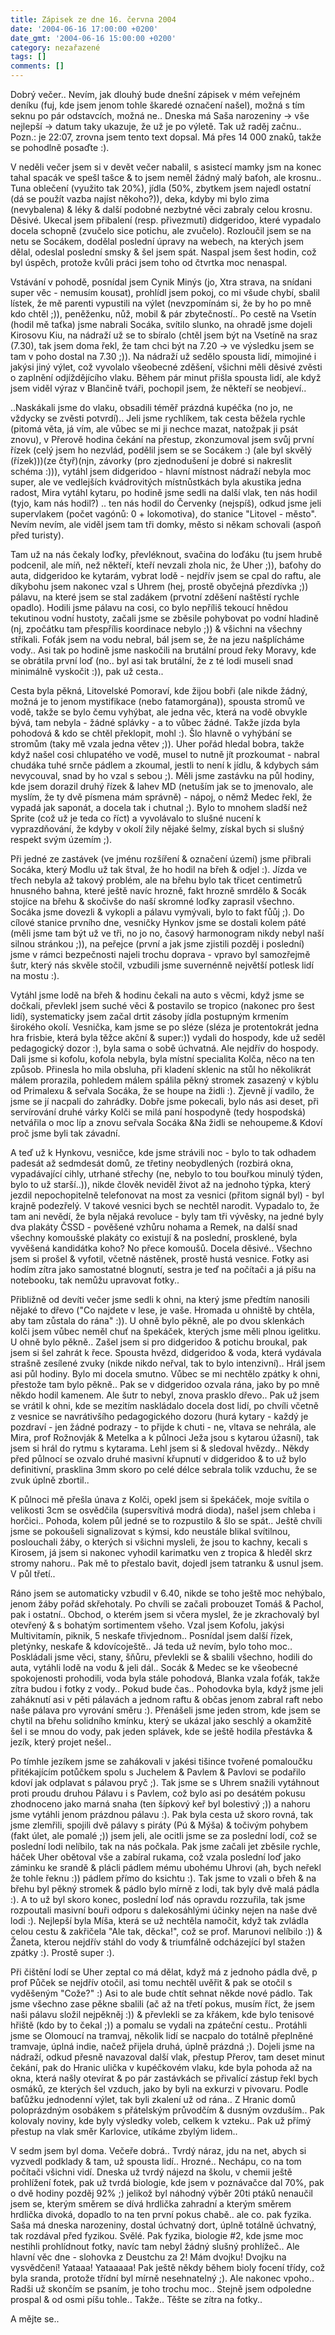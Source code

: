 ```yaml
---
title: Zápisek ze dne 16. června 2004
date: '2004-06-16 17:00:00 +0200'
date_gmt: '2004-06-16 15:00:00 +0200'
category: nezařazené
tags: []
comments: []
---
```

<p>Dobrý večer.. Nevím, jak dlouhý bude dnešní zápisek v mém veřejném deníku (fuj,  kde jsem jenom tohle škaredé označení našel), možná s tím seknu po pár odstavcích,  možná ne.. Dneska má Saša narozeniny &rarr; vše nejlepší &rarr; datum taky ukazuje,  že už je po výletě. Tak už raděj začnu.. Pozn.: je 22:07, zrovna jsem tento text dopsal.  Má přes 14 000 znaků, takže se pohodlně posaďte :).</p>
<p>V neděli večer jsem si v devět večer nabalil, s asistecí mamky jsm na konec tahal  spacák ve spešl tašce &amp; to jsem neměl žádný malý baťoh, ale krosnu.. Tuna oblečení  (využito tak 20%), jídla (50%, zbytkem jsem najedl ostatní (dá se použít vazba najíst  někoho?)), deka, kdyby mi bylo zima (nevybalena) &amp; léky &amp; další podobné  nezbytné věci zabraly celou krosnu. Děsivé. Ukecal jsem přibalení (resp. přivezmutí)  didgeridoo, které vypadalo docela schopně (zvučelo sice potichu, ale zvučelo).  Rozloučil jsem se na netu se Socákem, dodělal poslední úpravy na webech, na kterých  jsem dělal, odeslal poslední smsky &amp; šel jsem spát. Naspal jsem šest hodin, což  byl úspěch, protože kvůli práci jsem toho od čtvrtka moc nenaspal.</p>
<p>Vstávání v pohodě, posnídal jsem Cynik Minýs (jo, Xtra strava, na snídani super věc  - nemusím kousat), prohlídl jsem pokoj, co mi všude chybí, sbalil lístek, že mě parenti  vypustili na výlet (nevzpomínám si, že by ho po mně kdo chtěl ;)), peněženku, nůž, mobil  &amp; pár zbytečností.. Po cestě na Vsetín (hodil mě taťka) jsme nabrali Socáka,  svítilo slunko, na ohradě jsme dojeli Kirosovu Kiu, na nádraží už se to sbíralo (chtěl  jsem být na Vsetíně na sraz (7.30), tak jsem doma řekl, že tam chci být na 7.20 &rarr;  ve výsledku jsem se tam v poho dostal na 7.30 ;)). Na nádraží už sedělo spousta lidí,  mimojiné i jakýsi jiný výlet, což vyvolalo všeobecné zděšení, všichni měli děsivé zvěsti  o zaplnění odjíždějícího vlaku. Během pár minut přišla spousta lidí, ale když jsem  viděl výraz v Blančině tváři, pochopil jsem, že někteří se neobjeví..</p>
<p>..Naskákali jsme do vlaku, obsadili téměř prázdná kupéčka (no jo, ne vždycky se zvěsti  potvrdí).. Jeli jsme rychlíkem, tak cesta běžela rychle (pitomá věta, já vím, ale vůbec  se mi ji nechce mazat, natožpak ji psát znovu), v Přerově hodina čekání na přestup,  zkonzumoval jsem svůj první řízek (celý jsem ho nezvlád, podělil jsem se se Socákem :)  (ale byl skvělý (řízek)))(ze čtyř)(njn, závorky (pro zjednodušení je dobré si nakreslit  schéma :))), vytáhl jsem didgeridoo - hlavní místnost nádraží nebyla moc super, ale  ve vedlejších kvádrovitých místnůstkách byla akustika jedna radost, Mira vytáhl kytaru,  po hodině jsme sedli na další vlak, ten nás hodil (tyjo, kam nás hodil?) .. ten nás  hodil do Červenky (nejspíš), odkud jsme jeli supervlakem (počet vagónů: 0 + lokomotiva),  do stanice &quot;Litovel - město&quot;. Nevím nevím, ale viděl jsem tam tři domky,  město si někam schovali (aspoň před turisty).</p>
<p>Tam už na nás čekaly loďky, převléknout, svačina do loďáku (tu jsem hrubě podcenil,  ale míň, než někteří, kteří nevzali zhola nic, že Uher ;)), baťohy do auta, didgeridoo  ke kytarám, vybrat lodě - nejdřív jsem se cpal do raftu, ale díkybohu jsem nakonec  vzal s Uhrem (hej, prostě obyčejná přezdívka ;)) pálavu, na které jsem se stal zadákem  (prvotní zděšení naštěstí rychle opadlo). Hodili jsme pálavu na cosi, co bylo nepříliš  tekoucí hnědou tekutinou vodní hustoty, začali jsme se zběsile pohybovat po vodní hladině  (nj, zpočátku tam přespřílis koordinace nebylo ;)) &amp; všichni na všechny stříkali.  Foťák jsem na vodu nebral, bál jsem se, že na jezu našplícháme vody.. Asi tak po hodině  jsme naskočili na brutální proud řeky Moravy, kde se obrátila první loď (no.. byl asi tak  brutální, že z té lodi museli snad minimálně vyskočit :)), pak už cesta..</p>
<p>Cesta byla pěkná, Litovelské Pomoraví, kde žijou bobři (ale nikde žádný, možná je to  jenom mystifikace (nebo fatamorgána)), spousta stromů ve vodě, takže se bylo čemu vyhýbat,  ale jedna věc, která na vodě obvykle bývá, tam nebyla - žádné splávky - a to vůbec žádné.  Takže jízda byla pohodová &amp; kdo se chtěl překlopit, mohl :). Šlo hlavně o vyhýbání  se stromům (taky mě vzala jedna větev ;)). Uher pořád hledal bobra, takže když našel  cosi chlupatého ve vodě, musel to nutně jít prozkoumat - nabral chudáka tuhé srnče  pádlem a zkoumal, jestli to není k jídlu, &amp; kdybych sám nevycouval, snad by ho vzal  s sebou ;). Měli jsme zastávku na půl hodiny, kde jsem dorazil druhý řízek &amp; lahev  MD (netuším jak se to jmenovalo, ale myslím, že ty dvě písmena mám správně) -  nápoj, o němž Medec řekl, že vypadá jak saponát, a docela tak i chutnal ;). Bylo to  mnohem sladší než Sprite (což už je teda co říct) a vyvolávalo to slušné nucení k  vyprazdňování, že kdyby v okolí žily nějaké šelmy, získal bych si slušný respekt svým  územím ;).</p>
<p>Při jedné ze zastávek (ve jménu rozšíření &amp; označení území) jsme přibrali Socáka, který Modlu už tak štval, že ho hodil na  břeh &amp; odjel :). Jízda ve třech nebyla až takový problém, ale na břehu bylo tak  třicet centimetrů hnusného bahna, které ještě navíc hrozně, fakt hrozně smrdělo &amp;  Socák stojíce na břehu &amp; skočivše do naší skromné loďky zaprasil všechno.  Socáka jsme dovezli &amp; vykopli a pálavu vymývali, bylo to fakt fůůj ;). Do cílové  stanice prvního dne, vesničky Hynkov jsme se dostali kolem páté (měli jsme tam být už  ve tři, no jo no, časový harmonogram nikdy nebyl naší silnou stránkou ;)), na peřejce  (první a jak jsme zjistili pozděj i poslední) jsme v rámci bezpečnosti najeli trochu  doprava - vpravo byl samozřejmě šutr, který nás skvěle stočil, vzbudili jsme suvernénně  největší potlesk lidí na mostu :).</p>
<p>Vytáhl jsme lodě na břeh &amp; hodinu čekali na auto s věcmi, když jsme se dočkali,  převlekl jsem suché věci &amp; postavilo se tropico (nakonec pro šest lidí), systematicky  jsem začal drtit zásoby jídla postupným krmením širokého okolí. Vesnička, kam jsme se  po sléze (sléza je protentokrát jedna hra frisbie, která byla těžce akční &amp; super:))  vydali do hospody, kde už seděl pedagogický dozor :), byla sama o sobě úchvatná. Ale  nejdřív do hospody. Dali jsme si kofolu, kofola nebyla,  byla místní specialita Kolča, něco na ten způsob. Přinesla ho mila obsluha, při kladení  sklenic na stůl ho několikrát málem prorazila, pohledem málem spálila pěkný stromek  zasazený v kýblu od Primalexu &amp; seřvala Socáka, že se houpe na židli :). Zjevně  jí vadilo, že jsme se jí nacpali do zahrádky. Dobře jsme pokecali, bylo nás asi deset,  při servírování druhé várky Kolči se milá paní hospodyně (tedy hospodská) netvářila  o moc líp a znovu seřvala Socáka &amp;Na židli se nehoupeme.&amp; Kdoví proč jsme byli  tak závadní.</p>
<p>A teď už k Hynkovu, vesničce, kde jsme strávili noc - bylo to tak odhadem padesát  až sedmdesát domů, ze třetiny neobydlených (rozbirá okna, vypadávající cihly, utrhané  střechy (ne, nebylo to tou bouřkou minulý týden, bylo to už starší..)), nikde  člověk neviděl život až na jednoho týpka, který jezdil nepochopitelně telefonovat  na most za vesnici (přitom signál byl) - byl krajně podezřelý. V takové vesnici bych  se nechtěl narodit. Vypadalo to, že tam ani nevědí, že byla nějaká revoluce - byly tam  tři vývěsky, na jedné byly dva plakáty ČSSD - pověšené vzhůru nohama a Remek,  na další snad všechny komoušské plakáty co existují &amp; na poslední, prosklené,  byla vyvěšená kandidátka koho? No přece komoušů. Docela děsivé.. Všechno jsem si prošel  &amp; vyfotil, včetně nástěnek, prostě hustá vesnice. Fotky asi hodím zítra jako samostatné  blognutí, sestra je teď na počítači a já píšu na notebooku, tak nemůžu upravovat fotky..</p>
<p>Přibližně od devíti večer jsme sedli k ohni, na který jsme předtím nanosili nějaké  to dřevo (&quot;Co najdete v lese, je vaše. Hromada u ohniště by chtěla, aby tam  zůstala do rána&quot; :)). U ohně bylo pěkně, ale po dvou sklenkách kolči jsem vůbec  neměl chuť na špekáček, kterých jsme měli plnou igelitku. U ohně bylo pěkně.. Zašel jsem  si pro didgeridoo &amp; potichu broukal, pak jsem si šel zahrát k řece. Spousta hvězd,  didgeridoo &amp; voda, která vydávala strašně zesílené zvuky (nikde nikdo neřval,  tak to bylo intenzivní).. Hrál jsem asi půl hodiny. Bylo mi docela smutno. Vůbec se mi  nechtělo zpátky k ohni, přestože tam bylo pěkně.. Pak se v didgeridoo ozvala rána,  jako by po mně někdo hodil kamenem. Ale šutr to nebyl, znova prasklo dřevo.. Pak  už jsem se vrátil k ohni, kde se mezitím naskládalo docela dost lidí, po chvíli včetně  z vesnice se navrátivšího pedagogického dozoru (hurá kytary - každý je pozdraví -  jen žádné podrazy - to přijde k chuti - ne, vltava se nehrála, ale Mira, prof Rožnovják  &amp; Metelka a k půlnoci Ježa jsou s kytarou úžasní), tak jsem si hrál do rytmu  s kytarama. Lehl jsem si &amp; sledoval hvězdy.. Někdy před půlnocí se ozvalo druhé  masivní křupnutí v didgeridoo &amp; to už bylo definitivní, prasklina 3mm skoro  po celé délce sebrala tolik vzduchu, že se zvuk úplně zbortil..</p>
<p>K půlnoci mě přešla únava z Kolči, opekl jsem si špekáček, moje svítila o velikosti  3cm se osvědčila (supersvítivá modrá dioda), našel jsem chleba i horčici.. Pohoda,  kolem půl jedné se to rozpustilo &amp; šlo se spát.. Ještě chvíli jsme se pokoušeli  signalizovat s kýmsi, kdo neustále blikal svítilnou, poslouchali žáby, o kterých  si všichni mysleli, že jsou to kachny, kecali s Kirosem, já jsem si nakonec vyhodil  karimatku ven z tropica &amp; hleděl skrz stromy nahoru.. Pak mě to přestalo bavit,  dojedl jsem tatranku &amp; usnul jsem. V půl třetí..</p>
<p>Ráno jsem se automaticky vzbudil v 6.40, nikde se toho ještě moc nehýbalo,  jenom žáby pořád skřehotaly. Po chvíli se začali probouzet Tomáš &amp; Pachol, pak i  ostatní.. Obchod, o kterém jsem si včera myslel, že je zkrachovalý byl otevřený &amp;  s bohatým sortimentem všeho. Vzal jsem Kofolu, jakýsi Multivitamín, piknik, 5 neskafe  třivjednom.. Posnídal jsem další řízek, pletýnky, neskafe &amp; kdovícoještě.. Já teda  už nevím, bylo toho moc.. Poskládali jsme věci, stany, šňůru, převlekli se &amp; sbalili všechno,  hodili do auta, vytáhli lodě na vodu &amp; jeli dál.. Socák &amp; Medec se ke všeobecné  spokojenosti prohodili, voda byla stále pohodová, Blanka vzala foťák, takže zítra budou  i fotky z vody.. Pokud bude čas.. Pohodovka byla, když jsme jeli zaháknutí asi v pěti  pálavách a jednom raftu &amp; občas jenom zabral raft nebo naše pálava pro vyrování směru :).  Přenášeli jsme jeden strom, kde jsem se chytil na břehu  solidního kmínku, který se ukázal jako seschlý a okamžitě šel i se mnou do vody,  pak jeden splávek, kde se ještě hodila přestávka &amp; jezík, který projet nešel..</p>
<p>Po tímhle jezíkem jsme se zahákovali v jakési tišince tvořené pomaloučku přitékajícím  potůčkem spolu s Juchelem &amp; Pavlem &amp; Pavlovi se podařilo kdoví jak odplavat  s pálavou pryč ;). Tak jsme se s Uhrem snažili vytáhnout proti proudu druhou Pálavu  i s Pavlem, což bylo asi po desátém pokusu zhodnoceno jako marná snaha (ten šípkový  keř byl bolestivý ;)) a nahoru jsme vytáhli jenom prázdnou pálavu :). Pak byla cesta  už skoro rovná, tak jsme zlemřili, spojili dvě pálavy s piráty (Pú &amp; Mýša) &amp;  točivým pohybem (fakt úlet, ale pomalé ;)) jsem jeli, ale ocitli jsme se za poslední  lodí, což se poslední lodi nelíbilo, tak na nás počkala. Pak jsme začali jet zběsile  rychle, háček Uher obětoval vše a zabíral rukama, což vzala poslední loď jako záminku  ke srandě &amp; plácli pádlem mému ubohému Uhrovi (ah, bych neřekl že tohle řeknu :))  pádlem přímo do ksichtu :). Tak jsme to vzali o břeh &amp; na břehu byl pěkný stromek  &amp; pádlo bylo mírně z lodi, tak byly dvě malá pádla :). A to už byl skoro konec,  poslední loď nás opravdu rozzuřila, tak jsme rozpoutali masivní bouři odporu s dalekosáhlými  účinky nejen na naše dvě lodi :). Nejlepší byla Míša, která se už nechtěla namočit,  když tak zvládla celou cestu &amp; zakřičela &quot;Ale tak, děcka!&quot;, což se prof.  Marunovi nelíbilo :)) &amp; Žaneta, kterou nejdřív stáhl do vody &amp; triumfálně  odcházející byl stažen zpátky :). Prostě super :).</p>
<p>Při čištění lodí se Uher zeptal co má dělat, když má z jednoho pádla dvě, p prof  Půček se nejdřív otočil, asi tomu nechtěl uvěřit &amp; pak se otočil s vyděšeným  &quot;Cože?&quot; :) Asi to ale bude chtít sehnat někde nové pádlo. Tak jsme všechno  zase pěkne sbalili (ač až na třetí pokus, musím říct, že jsem naši pálavu složil  nejpěkněj :)) &amp; převlekli se za křákem, kde bylo tenisové hřiště (kdo by to  čekal ;)) a pomalu se vydali na zpáteční cestu.. Protáhli jsme se Olomoucí na tramvaj,  několik lidí se nacpalo do totálně přeplněné tramvaje, úplná indie, načež přijela  druhá, úplně prázdná ;). Dojeli jsme na nádraží, odkud přesně navazoval další vlak,  přestup Přerov, tam deset minut čekání, pak do Hranic ulička v kupéčkovém vlaku,  kde byla pohoda až na okna, která našly otevírat &amp; po pár zastávkách se přivalící  zástup řekl bych osmáků, ze kterých šel vzduch, jako by byli na exkurzi v pivovaru.  Podle baťůžku jednodenní výlet, tak byli zkalení už od rána.. Z Hranic domů poloprázdným  osobákem s přátelským průvodčím &amp; dusným ovzduším.. Pak kolovaly noviny, kde byly výsledky  voleb, celkem k vzteku.. Pak už přímý přestup na vlak směr Karlovice, utíkáme zbylým lidem..</p>
<p>V sedm jsem byl doma. Večeře dobrá.. Tvrdý náraz, jdu na net, abych si vyzvedl podklady  &amp; tam, už spousta lidí.. Hrozné.. Nechápu, co na tom počítači všichni vidí. Dneska  už tvrdý nájezd na školu, v chemii ještě prohlížení fotek, pak už tvrdá biologie,  kde jsem v poznávačce dal 70%, pak o dvě hodiny pozděj 92% ;) jelikož byl náhodný výběr  20ti ptáků nenaučil jsem se, kterým směrem se dívá hrdlička zahradní a kterým směrem  hrdlička divoká, dopadlo to na ten první pokus chabě.. ale co. pak fyzika. Saša má dneska  narozeniny, dostal úchvatný dort, úplně totálně úchvatný, tak rozdával před fyzikou.  Svělé. Pak fyzika, biologie #2, kde jsme moc nestihli prohlídnout fotky, navíc tam nebyl  žádný slušný prohlížeč.. Ale hlavní věc dne - slohovka z Deustchu za 2! Mám dvojku!  Dvojku na vysvědčení! Yataaa! Yataaaaa! Pak ještě někdy během bioly focení třídy,  což byla sranda, protože třídní byl mírně nesehnatelný ;). Ale nakonec vpoho..  Radši už skončím se psaním, je toho trochu moc.. Stejně jsem odpoledne prospal  &amp; od osmi píšu tohle.. Takže.. Těšte se zítra na fotky..</p>
<p>A mějte se..</p>
